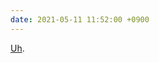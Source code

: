 ```yaml
---
date: 2021-05-11 11:52:00 +0900
---
```


[Uh](https://music.apple.com/us/album/testify/192816635?i=192816689).
